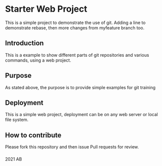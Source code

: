 # Starter Web Project

This is a simple project to demonstrate the use of git.
Adding a line to demonstrate rebase, then more changes
from myfeature branch too.


## Introduction

This is a example to show different parts of git repositories and various commands, using a web project. 

## Purpose

As stated above, the purpose is to provide simple examples for git training

## Deployment

This is a simple web project, deployment can be on any web server or local file system.

## How to contribute

Please fork this repository and then issue Pull requests for review.

###
2021 AB